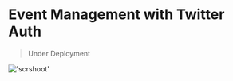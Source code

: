 # Event Management with Twitter Auth

> Under Deployment

!['scrshoot'](https://screenshotscdn.firefoxusercontent.com/images/9e18ccf2-1863-4302-8039-49e8f3102c7e.png)


